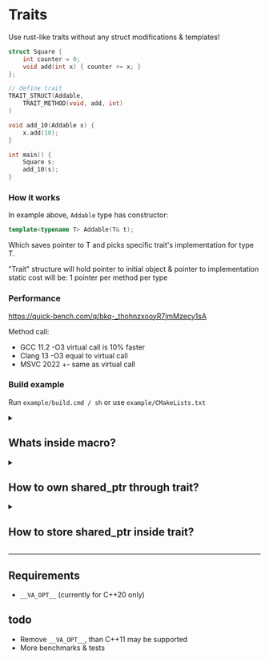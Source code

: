 # Traits

Use rust-like traits without any struct modifications & templates!

```cpp
struct Square {
    int counter = 0;
    void add(int x) { counter += x; }
};

// define trait
TRAIT_STRUCT(Addable,
    TRAIT_METHOD(void, add, int)
)

void add_10(Addable x) {
    x.add(10);
}

int main() {
    Square s;
    add_10(s);
}
```

### How it works

In example above, `Addable` type has constructor:

```cpp
template<typename T> Addable(T& t);
```

Which saves pointer to T and picks specific trait's implementation for type T.

"Trait" structure will hold pointer to initial object & pointer to implementation  
static cost will be: 1 pointer per method per type

### Performance

https://quick-bench.com/q/bkq-_thohnzxooyR7jmMzecy1sA

Method call:
* GCC 11.2 -O3   virtual call is 10% faster
* Clang 13 -O3   equal to virtual call
* MSVC 2022      +- same as virtual call

### Build example

Run `example/build.cmd / sh` or use `example/CMakeLists.txt`

<details>
<summary>

## Whats inside macro?

</summary>

Trait structure under macro:

```cpp
template <typename T>
struct Addable_impl_T {
  using Self = Addable_impl_T<T>;
  void (*add)(void *self, int) = &Self::static_add;
  static void static_add(void *self, int _1) { return ((T *)self)->add(_1); };
};

struct Addable_impl {
  void (*add)(void *self, int);
};

struct Addable {
  void *self = nullptr;
  Addable() = delete;
  inline void add(int _1) { return _impl->add(_get_self(), _1); }

  template <typename T>
  Addable(T &t) : self(&t) {
    static Addable_impl_T<T> impl;
    _impl = (Addable_impl *)(void *)&impl;
  }

private:
  inline void *_get_self() { return self; }
  Addable_impl *_impl;
};
```

</details>

<details>
<summary>

## How to own shared_ptr through trait?

</summary>

Strange question, but why not

Better check "how to store shared_ptr in trait"

[real example](./example/example2_get_ptr.cpp)

```cpp
struct MyObject : public std::enable_shared_from_this<MyObject> {
    inline std::shared_ptr<void> get_ptr() {
        return shared_from_this(); // comes from enable_shared_from_this
    }
};

TRAIT_STRUCT(DataHandler,
    TRAIT_METHOD(std::shared_ptr<void>, get_ptr)
)

void take_data(DataHandler dh) {
    std::shared_ptr<void> ptr_to_my_object = dh.get_ptr();
}

void do_stuff() {
    auto obj = std::make_shared<MyObject>();
    take_data(*(obj.get()));
}
```

</details>

<details>
<summary>

## How to store shared_ptr inside trait?

</summary>

```cpp
#define TRAITS_SHARED_PTR // <--------------------- add shared_ptr
#include <memory>        // <---------------- or just simply include <memory> before traits
#include "traits.hpp"

struct Storage {
    char* _data;
    void print();
};

TRAIT_STRUCT(DataHandler,
    TRAIT_METHOD(void, print)
)

void take_data(DataHandler_ptr dh) { // <------ we use _ptr version here which stores shared_ptr as self
    return dh;
}

void do_stuff() {
    DataHandler_ptr data_trait; // <------ also _ptr version could be initialized with `nullptr`
    {
        auto obj = std::make_shared<Storage>();
        obj->_data = new char[] { "Hello world!" };

        // get as return value
        data_trait = take_data(obj);

        // or just cast
        data_trait = obj;
    }
    data_trait.print();
}
```

</details>

---

## Requirements

* `__VA_OPT__` (currently for C++20 only)

## todo

* Remove `__VA_OPT__`, than C++11 may be supported
* More benchmarks & tests
